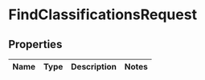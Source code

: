 

# FindClassificationsRequest

## Properties

Name | Type | Description | Notes
------------ | ------------- | ------------- | -------------



